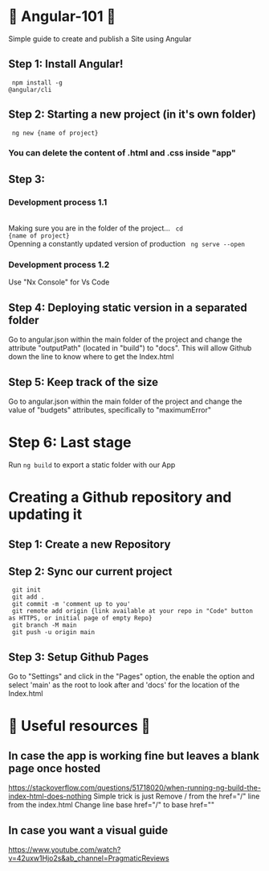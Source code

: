# 📝 Angular-101 📝 
Simple guide to create and publish a Site using Angular

## Step 1: Install Angular!
<code> npm install -g @angular/cli<aio-angular-dist-tag class="pln"></aio-angular-dist-tag> </code>

## Step 2: Starting a new project (in it's own folder)
<code> ng new {name of project} </code>

### You can delete the content of .html and .css inside "app"

## Step 3:
### Development process 1.1
<br> Making sure you are in the folder of the project...
<code> cd {name of project} </code>
<br> Openning a constantly updated version of production
<code> ng serve --open </code>

### Development process 1.2
Use "Nx Console" for Vs Code

## Step 4: Deploying static version in a separated folder
Go to angular.json within the main folder of the project and change the attribute "outputPath" (located in "build") to "docs". This will allow Github down the line to know where to get the Index.html

## Step 5: Keep track of the size
Go to angular.json within the main folder of the project and change the value of "budgets" attributes, specifically
to "maximumError"

# Step 6: Last stage
Run <code>ng build</code> to export a static folder with our App

# Creating a Github repository and updating it
## Step 1: Create a new Repository
## Step 2: Sync our current project
<p>
  <code> git init </code>
  <br><code> git add . </code>
  <br><code> git commit -m 'comment up to you' </code>
  <br><code> git remote add origin {link available at your repo in "Code" button as HTTPS, or initial page of empty Repo} </code>
  <br><code> git branch -M main </code>
  <br><code> git push -u origin main </code>
</p>

## Step 3: Setup Github Pages
Go to "Settings" and click in the "Pages" option, the enable the option and select 'main' as the root to look after and 'docs' for the location of the Index.html


# 🚨 Useful resources 🚨
## In case the app is working fine but leaves a blank page once hosted
https://stackoverflow.com/questions/51718020/when-running-ng-build-the-index-html-does-nothing
Simple trick is just Remove / from the href="/" line from the index.html Change line base href="/" to base href=""
<br>
## In case you want a visual guide
https://www.youtube.com/watch?v=42uxw1Hjo2s&ab_channel=PragmaticReviews 
